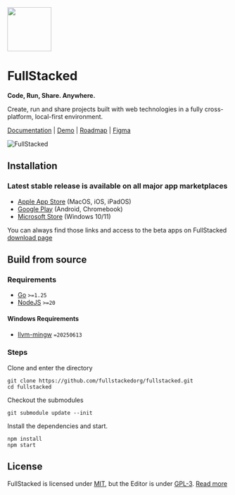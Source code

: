 <img height=100 width=100 src="https://files.fullstacked.org/app-icon.svg" />

# FullStacked

**Code, Run, Share. Anywhere.**

Create, run and share projects built with web technologies in a fully cross-platform, local-first environment.

[Documentation](https://docs.fullstacked.org) | [Demo](https://demo.fullstacked.org) | [Roadmap](https://fullstacked.notion.site/FullStacked-Editor-Roadmap-ebfcb685b77446c7a7898c05b219215e) | [Figma](https://www.figma.com/design/xb3JBRCvEWpbwGda03T5QQ/Mockups)

![FullStacked](https://files.fullstacked.org/fullstacked.png)

## Installation

### Latest stable release is available on all major app marketplaces

- [Apple App Store](https://apps.apple.com/ca/app/fullstacked/id6477835950) (MacOS, iOS, iPadOS)
- [Google Play](https://play.google.com/store/apps/details?id=org.fullstacked.editor) (Android, Chromebook)
- [Microsoft Store](https://apps.microsoft.com/detail/9p987qm508vc?hl=en-us) (Windows 10/11)

You can always find those links and access to the beta apps on FullStacked [download page](https://fullstacked.org/download)

## Build from source

### Requirements

*   [Go](https://go.dev) `>=1.25`
*   [NodeJS](https://nodejs.org) `>=20`

#### Windows Requirements

* [llvm-mingw](https://github.com/mstorsjo/llvm-mingw) `=20250613`

### Steps

Clone and enter the directory

```
git clone https://github.com/fullstackedorg/fullstacked.git
cd fullstacked
```

Checkout the submodules

```
git submodule update --init
```

Install the dependencies and start.

```
npm install
npm start
```

## License

FullStacked is licensed under [MIT](https://github.com/fullstackedorg/fullstacked/blob/main/LICENSE), but the Editor is under [GPL-3](https://github.com/fullstackedorg/editor/blob/main/LICENSE). [Read more](https://docs.fullstacked.org/license)
